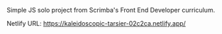 Simple JS solo project from Scrimba's Front End Developer curriculum.

Netlify URL: https://kaleidoscopic-tarsier-02c2ca.netlify.app/
